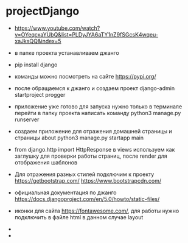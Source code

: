 # projectDjango

- https://www.youtube.com/watch?v=OYeqcxaYUbQ&list=PLDyJYA6aTY1nZ9fSGcsK4wqeu-xaJksQQ&index=5
- в папке проекта устанавливаем джанго
- pip install django
- команды можно посмотреть на сайте https://pypi.org/
- после обращаемся к джанго и создаем проект django-admin startproject progger

- приложение уже готово для запуска нужно только в терминале перейти в папку проекта написать команду python3 manage.py runserver 
- создаем приложение для отражения домашней страницы и страницы about python3 manage.py startapp main 
- from django.http import HttpResponse в views используем как заглушку для проверки работы страниц, после render для отображения шаблонов
- Для отражения разных стилей подключим к проекту https://getbootstrap.com/ https://www.bootstrapcdn.com/
- официальная документация по джанго https://docs.djangoproject.com/en/5.0/howto/static-files/
- иконки для сайта https://fontawesome.com/, для работы нужно подключить в файле html в данном случае layout
- 
- 


